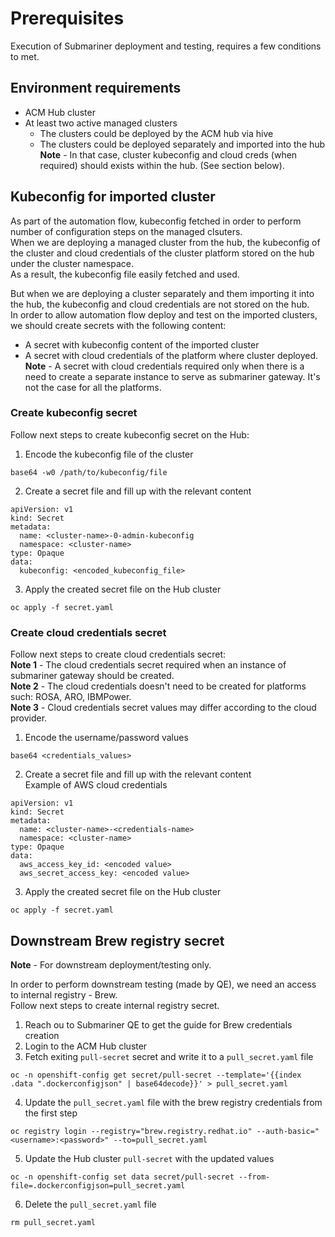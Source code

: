 # Prerequisites

Execution of Submariner deployment and testing, requires a few conditions to met.

## Environment requirements
* ACM Hub cluster
* At least two active managed clusters
  * The clusters could be deployed by the ACM hub via hive
  * The clusters could be deployed separately and imported into the hub  
    **Note** - In that case, cluster kubeconfig and cloud creds (when required) should exists within the hub. (See section below).

## Kubeconfig for imported cluster
As part of the automation flow, kubeconfig fetched in order to perform number of configuration steps on the managed clsuters.  
When we are deploying a managed cluster from the hub, the kubeconfig of the cluster and cloud credentials of the cluster platform stored on the hub under the cluster namespace.  
As a result, the kubeconfig file easily fetched and used.

But when we are deploying a cluster separately and them importing it into the hub, the kubeconfig and cloud credentials are not stored on the hub.  
In order to allow automation flow deploy and test on the imported clusters, we should create secrets with the following content:
* A secret with kubeconfig content of the imported cluster
* A secret with cloud credentials of the platform where cluster deployed.  
  **Note** - A secret with cloud credentials required only when there is a need to create a separate instance to serve as submariner gateway. It's not the case for all the platforms.

### Create kubeconfig secret
Follow next steps to create kubeconfig secret on the Hub:
1) Encode the kubeconfig file of the cluster
```
base64 -w0 /path/to/kubeconfig/file
```
2) Create a secret file and fill up with the relevant content
```
apiVersion: v1
kind: Secret
metadata:
  name: <cluster-name>-0-admin-kubeconfig
  namespace: <cluster-name>
type: Opaque
data:
  kubeconfig: <encoded_kubeconfig_file>
```
3) Apply the created secret file on the Hub cluster
```
oc apply -f secret.yaml
```

### Create cloud credentials secret
Follow next steps to create cloud credentials secret:  
**Note 1** - The cloud credentials secret required when an instance of submariner gateway should be created.  
**Note 2** - The cloud credentials doesn't need to be created for platforms such: ROSA, ARO, IBMPower.  
**Note 3** - Cloud credentials secret values may differ according to the cloud provider.
1) Encode the username/password values
```
base64 <credentials_values>
```
2) Create a secret file and fill up with the relevant content  
   Example of AWS cloud credentials
```
apiVersion: v1
kind: Secret
metadata:
  name: <cluster-name>-<credentials-name>
  namespace: <cluster-name>
type: Opaque
data:
  aws_access_key_id: <encoded value>
  aws_secret_access_key: <encoded value>
```
3) Apply the created secret file on the Hub cluster
```
oc apply -f secret.yaml
```

## Downstream Brew registry secret
**Note** - For downstream deployment/testing only.

In order to perform downstream testing (made by QE), we need an access to internal registry - Brew.  
Follow next steps to create internal registry secret.
1) Reach ou to Submariner QE to get the guide for Brew credentials creation
2) Login to the ACM Hub cluster
3) Fetch exiting `pull-secret` secret and write it to a `pull_secret.yaml` file
```
oc -n openshift-config get secret/pull-secret --template='{{index .data ".dockerconfigjson" | base64decode}}' > pull_secret.yaml
```
4) Update the `pull_secret.yaml` file with the brew registry credentials from the first step
```
oc registry login --registry="brew.registry.redhat.io" --auth-basic="<username>:<password>" --to=pull_secret.yaml
```
5) Update the Hub cluster `pull-secret` with the updated values
```
oc -n openshift-config set data secret/pull-secret --from-file=.dockerconfigjson=pull_secret.yaml
```
6) Delete the `pull_secret.yaml` file
```
rm pull_secret.yaml
```
